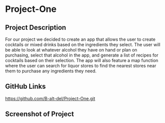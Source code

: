 # Project-One

## Project Description

For our project we decided to create an app that allows the user to create cocktails or mixed drinks based on the ingredients they select. The user will be able to look at whatever alcohol they have on hand or plan on purchasing, select that alcohol in the app, and generate a list of recipes for cocktails based on their selection. The app will also feature a map function where the user can search for liquor stores to find the nearest stores near them to purchase any ingredients they need.

## GitHub Links

https://github.com/B-alt-del/Project-One.git



## Screenshot of Project